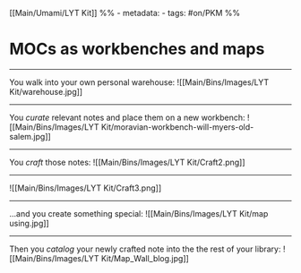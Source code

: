 [[Main/Umami/LYT Kit]]
%% - metadata:
	- tags: #on/PKM %%
# MOCs as workbenches and maps

---
You walk into your own personal warehouse:
![[Main/Bins/Images/LYT Kit/warehouse.jpg]]

---
You *curate* relevant notes and place them on a new workbench:
![[Main/Bins/Images/LYT Kit/moravian-workbench-will-myers-old-salem.jpg]]

---
You *craft* those notes:
![[Main/Bins/Images/LYT Kit/Craft2.png]]

---
![[Main/Bins/Images/LYT Kit/Craft3.png]]

---
...and you create something special:
![[Main/Bins/Images/LYT Kit/map using.jpg]]

---
Then you *catalog* your newly crafted note into the the rest of your library:
![[Main/Bins/Images/LYT Kit/Map_Wall_blog.jpg]]